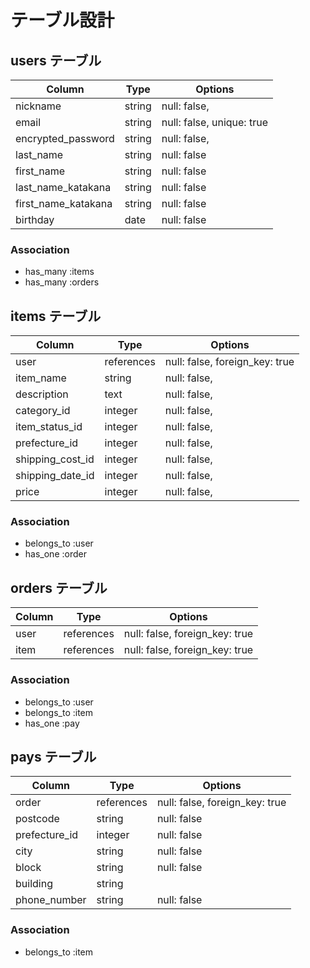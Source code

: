 # テーブル設計

## users テーブル

| Column             | Type   | Options                  |
| ------------------ | ------ | ------------------------ |
| nickname           | string | null: false,             |
| email              | string | null: false, unique: true|
| encrypted_password | string | null: false,             |
| last_name          | string | null: false              |
| first_name         | string | null: false              |
| last_name_katakana | string | null: false              |
| first_name_katakana| string | null: false              |
| birthday           | date   | null: false              |

### Association

- has_many :items
- has_many :orders

## items テーブル

| Column          | Type       | Options                       |
| ----------------| ---------- | ----------------------------- |
| user            | references | null: false, foreign_key: true|
| item_name       | string     | null: false,                  |
| description     | text       | null: false,                  |
| category_id     | integer    | null: false,                  |
| item_status_id  | integer    | null: false,                  |
| prefecture_id   | integer    | null: false,                  |
| shipping_cost_id| integer    | null: false,                  |
| shipping_date_id| integer    | null: false,                  |
| price           | integer    | null: false,                  |
### Association

- belongs_to :user
- has_one :order

## orders テーブル

| Column    | Type       | Options                        |
| --------- | ---------- | ------------------------------ |
| user      | references | null: false, foreign_key: true |
| item      | references | null: false, foreign_key: true |

### Association

- belongs_to :user
- belongs_to :item
- has_one :pay

## pays テーブル

| Column        | Type       | Options                       |
| ------------- | --------   | ----------------------------  |
| order         | references |null: false, foreign_key: true |
| postcode      | string     |null: false                    |
| prefecture_id | integer    |null: false                    |
| city          | string     |null: false                    |
| block         | string     |null: false                    |
| building      | string     |                               |
| phone_number  | string     |null: false                    |

### Association

- belongs_to :item
